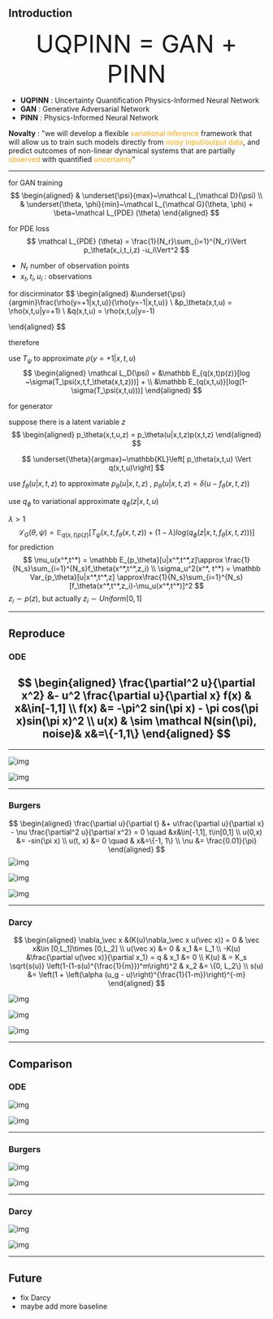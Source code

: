 ## Introduction

<center><font size=18>UQPINN = GAN + PINN</font></center>

- **UQPINN** : Uncertainty Quantification Physics-Informed Neural Network
- **GAN** : Generative Adversarial Network
- **PINN** : Physics-Informed Neural Network

**Novalty** : "we will develop a flexible <font color="orange">variational inference</font> framework that will allow us to train such models directly from <font color="orange">noisy input/output data</font>, and predict outcomes of non-linear dynamical systems that are partially <font color="orange">observed</font> with quantified <font color="orange">uncertainty</font>"

----

for GAN training
$$
\begin{aligned}
& \underset{\psi}{max}~\mathcal L_{\mathcal D}(\psi)
\\
& \underset{\theta, \phi}{min}~\mathcal L_{\mathcal G}(\theta, \phi) + \beta~\mathcal L_{PDE} (\theta)
\end{aligned}
$$

for PDE loss
$$
\mathcal L_{PDE} (\theta) = \frac{1}{N_r}\sum_{i=1}^{N_r}\Vert p_\theta(x_i,t_i,z) -u_i\Vert^2
$$

- $N_r$ number of observation points
- $x_t,t_i,u_i$ : observations

for discirminator
$$
\begin{aligned}
&\underset{\psi}{argmin}\frac{\rho(y=+1|x,t,u)}{\rho(y=-1|x,t,u)}
\\
&p_\theta(x,t,u) = \rho(x,t,u|y=+1)
\\
&q(x,t,u) = \rho(x,t,u|y=-1)

\end{aligned}
$$

therefore 

use $T_\psi$ to approximate $\rho(y=+1|x,t,u)$
$$
\begin{aligned}
\mathcal L_D(\psi) = &\mathbb E_{q(x,t)p(z)}[log ~\sigma(T_\psi(x,t,f_\theta(x,t,z)))] + 
\\
&\mathbb E_{q(x,t,u)}[log(1-\sigma(T_\psi(x,t,u)))]
\end{aligned}
$$

for generator 

suppose there is a latent variable $z$ 
$$
\begin{aligned}
p_\theta(x,t,u,z) = p_\theta(u|x,t,z)p(x,t,z)
\end{aligned}
$$

$$
\underset{\theta}{argmax}~\mathbb{KL}\left[
p_\theta(x,t,u)
\Vert
q(x,t,u)\right]
$$

use $f_\theta(u|x,t,z)$ to approximate $p_\theta(u|x,t,z)$ , $p_\theta(u|x,t,z) = \delta(u-f_\theta(x,t,z))$

use $q_\phi$ to variational approximate $q_\phi(z|x,t,u)$

$\lambda > 1$
$$
\mathcal L_G(\theta,\psi) = \mathbb E_{q(x,t)p(z)}
[T_\psi(x,t,f_\theta(x,t,z))+(1-\lambda )log(q_\phi(z|x,t,f_\theta(x,t,z)))]
$$
for prediction 
$$
\mu_u(x^*,t^*) = \mathbb E_{p_\theta}[u|x^*,t^*,z]\approx \frac{1}{N_s}\sum_{i=1}^{N_s}f_\theta(x^*,t^*,z_i)
\\
\sigma_u^2(x^*, t^*) = \mathbb Var_{p_\theta}[u|x^*,t^*,z] \approx\frac{1}{N_s}\sum_{i=1}^{N_s}[f_\theta(x^*,t^*,z_i)-\mu_u(x^*,t^*)]^2
$$
$z_i\sim p(z)$, but actually $z_i\sim Uniform[0,1]$



---

## Reproduce

### ODE
$$
\begin{aligned}
\frac{\partial^2 u}{\partial x^2} &- u^2 \frac{\partial u}{\partial x}  f(x) & x&\in[-1,1]
\\
f(x) &= -\pi^2 sin(\pi x) - \pi cos(\pi x)sin(\pi x)^2
\\
u(x) & \sim \mathcal N(sin(\pi), noise)& x&=\{-1,1\}
\end{aligned}
$$
---
---

![img](https://raw.githubusercontent.com/walkerchi/Physics-Seminar/main/output/ODE_UQPINN/losses.png)

![img](https://raw.githubusercontent.com/walkerchi/Physics-Seminar/main/output/ODE_UQPINN/x_y_uncertainty.png)

---

### Burgers
$$
\begin{aligned}
\frac{\partial u}{\partial t} &+ u\frac{\partial u}{\partial x} - \nu \frac{\partial^2 u}{\partial x^2} = 0
 \quad &x&\in[-1,1], t\in[0,1]
\\
u(0,x) &= -sin(\pi x)
\\
u(t, x) &= 0 \quad & x&=\{-1, 1\}
\\
\nu &= \frac{0.01}{\pi}
\end{aligned}
$$
![img](https://raw.githubusercontent.com/walkerchi/Physics-Seminar/main/output/Burgers_UQPINN/losses.png)

![img](https://raw.githubusercontent.com/walkerchi/Physics-Seminar/main/output/Burgers_UQPINN/y_distribution_2D.png)

![img](https://raw.githubusercontent.com/walkerchi/Physics-Seminar/main/output/Burgers_UQPINN/x_y_uncertainty.png)

---

### Darcy
$$
\begin{aligned}
\nabla_\vec x &(K(u)\nabla_\vec x u(\vec x)) = 0  & \vec x&\in [0,L_1]\times [0,L_2]
\\
u(\vec x) &= 0 & x_1 &= L_1
\\
-K(u) &\frac{\partial u(\vec x)}{\partial x_1} = q & x_1 &= 0
\\
K(u) & = K_s \sqrt{s(u)} \left(1-(1-s(u)^{\frac{1}{m}})^m\right)^2 & x_2 &= \{0, L_2\}
\\
s(u) &= \left(1 + \left(\alpha (u_g - u)\right)^{\frac{1}{1-m}}\right)^{-m}
\end{aligned}
$$

![img](https://raw.githubusercontent.com/walkerchi/Physics-Seminar/main/output/Darcy_UQPINN/losses.png)

![img](https://raw.githubusercontent.com/walkerchi/Physics-Seminar/main/output/Darcy_UQPINN/y_distribution_2D.png)

![img](https://raw.githubusercontent.com/walkerchi/Physics-Seminar/main/output/Darcy_UQPINN/y_relation_2D.png)



---

## Comparison

### ODE

![img](https://raw.githubusercontent.com/walkerchi/Physics-Seminar/main/output/compare_ODE_pinn_uqpinn/losses.png)

![img](https://raw.githubusercontent.com/walkerchi/Physics-Seminar/main/output/compare_ODE_pinn_uqpinn/x_y_relation_2D.png)

---

### Burgers

![img](https://raw.githubusercontent.com/walkerchi/Physics-Seminar/main/output/compare_Burgers_pinn_uqpinn/losses.png)

![img](https://raw.githubusercontent.com/walkerchi/Physics-Seminar/main/output/compare_Burgers_pinn_uqpinn/y_distribution_2D.png)

---

### Darcy

![img](https://raw.githubusercontent.com/walkerchi/Physics-Seminar/main/output/compare_Darcy_pinn_uqpinn/losses.png)

![img](https://raw.githubusercontent.com/walkerchi/Physics-Seminar/main/output/compare_Darcy_pinn_uqpinn/y_relation_2D.png)



---

## Future

- fix Darcy
- maybe add more baseline